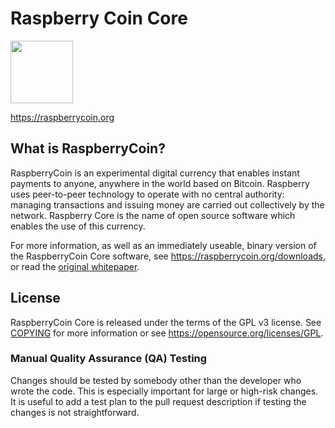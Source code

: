 Raspberry Coin Core
=====================================

<img src="https://pp.vk.me/c637731/v637731892/51c4/RVo-iY93xh0.jpg" width="100">


https://raspberrycoin.org

What is RaspberryCoin?
----------------

RaspberryCoin is an experimental digital currency that enables instant payments to
anyone, anywhere in the world based on Bitcoin. Raspberry uses peer-to-peer technology to operate
with no central authority: managing transactions and issuing money are carried
out collectively by the network. Raspberry Core is the name of open source
software which enables the use of this currency.

For more information, as well as an immediately useable, binary version of
the RaspberryCoin Core software, see https://raspberrycoin.org/downloads, or read the
[original whitepaper](https://raspberrycoin.org/raspberrycoin.pdf).

License
-------

RaspberryCoin Core is released under the terms of the GPL v3 license. See [COPYING](COPYING) for more
information or see https://opensource.org/licenses/GPL.

### Manual Quality Assurance (QA) Testing

Changes should be tested by somebody other than the developer who wrote the
code. This is especially important for large or high-risk changes. It is useful
to add a test plan to the pull request description if testing the changes is
not straightforward.
